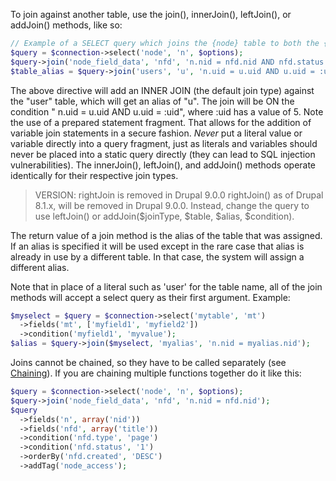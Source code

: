 To join against another table, use the join(), innerJoin(), leftJoin(), or addJoin() methods, like so:

```php
// Example of a SELECT query which joins the {node} table to both the {node_field_data} and {users} tables.
$query = $connection->select('node', 'n', $options);
$query->join('node_field_data', 'nfd', 'n.nid = nfd.nid AND nfd.status = :status', array(':status' => 1));
$table_alias = $query->join('users', 'u', 'n.uid = u.uid AND u.uid = :uid', array(':uid' => 5));

```

The above directive will add an INNER JOIN (the default join type) against the "user" table, which will get an alias of "u". The join will be ON the condition " n.uid = u.uid AND u.uid = :uid", where :uid has a value of 5\. Note the use of a prepared statement fragment. That allows for the addition of variable join statements in a secure fashion. _Never_ put a literal value or variable directly into a query fragment, just as literals and variables should never be placed into a static query directly (they can lead to SQL injection vulnerabilities). The innerJoin(), leftJoin(), and addJoin() methods operate identically for their respective join types.

<!-- note-version -->
> VERSION: rightJoin is removed in Drupal 9.0.0
rightJoin()&nbsp;as of Drupal 8.1.x, will be removed in Drupal 9.0.0. Instead, change the query to use leftJoin() or addJoin($joinType, $table, $alias, $condition).

The return value of a join method is the alias of the table that was assigned. If an alias is specified it will be used except in the rare case that alias is already in use by a different table. In that case, the system will assign a different alias.

Note that in place of a literal such as 'user' for the table name, all of the join methods will accept a select query as their first argument. Example:

```php
$myselect = $query = $connection->select('mytable', 'mt')
  ->fields('mt', ['myfield1', 'myfield2'])
  ->condition('myfield1', 'myvalue');
$alias = $query->join($myselect, 'myalias', 'n.nid = myalias.nid');

```

Joins cannot be chained, so they have to be called separately (see [Chaining](http://drupal.org/node/1060924)). If you are chaining multiple functions together do it like this:

```php
$query = $connection->select('node', 'n', $options);
$query->join('node_field_data', 'nfd', 'n.nid = nfd.nid');
$query
  ->fields('n', array('nid'))
  ->fields('nfd', array('title'))
  ->condition('nfd.type', 'page')
  ->condition('nfd.status', '1')
  ->orderBy('nfd.created', 'DESC')
  ->addTag('node_access');

```